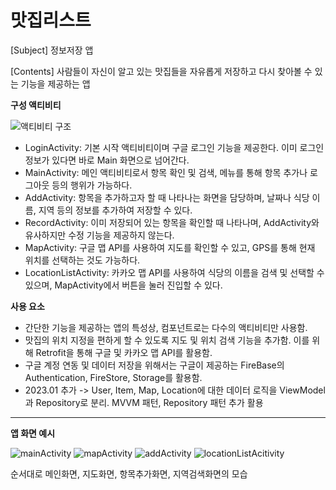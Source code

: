 # 맛집리스트
 
[Subject] 정보저장 앱

[Contents] 사람들이 자신이 알고 있는 맛집들을 자유롭게 저장하고 다시 찾아볼 수 있는 기능을 제공하는 앱

**구성 액티비티**

![액티비티 구조](https://user-images.githubusercontent.com/70795841/213671439-c58c5c70-569e-4cf2-afb2-6b5e52a65fea.PNG)

* LoginActivity: 기본 시작 액티비티이며 구글 로그인 기능을 제공한다. 이미 로그인 정보가 있다면 바로 Main 화면으로 넘어간다.
* MainActivity: 메인 액티비티로서 항목 확인 및 검색, 메뉴를 통해 항목 추가나 로그아웃 등의 행위가 가능하다.
* AddActivity: 항목을 추가하고자 할 때 나타나는 화면을 담당하며, 날짜나 식당 이름, 지역 등의 정보를 추가하여 저장할 수 있다.
* RecordActivity: 이미 저장되어 있는 항목을 확인할 때 나타나며, AddActivity와 유사하지만 수정 기능을 제공하지 않는다.
* MapActivity: 구글 맵 API를 사용하여 지도를 확인할 수 있고, GPS를 통해 현재 위치를 선택하는 것도 가능하다.
* LocationListActivity: 카카오 맵 API를 사용하여 식당의 이름을 검색 및 선택할 수 있으며, MapActivity에서 버튼을 눌러 진입할 수 있다.

**사용 요소**
* 간단한 기능을 제공하는 앱의 특성상, 컴포넌트로는 다수의 액티비티만 사용함.
* 맛집의 위치 지정을 편하게 할 수 있도록 지도 및 위치 검색 기능을 추가함. 이를 위해 Retrofit을 통해 구글 및 카카오 맵 API를 활용함.
* 구글 계정 연동 및 데이터 저장을 위해서는 구글이 제공하는 FireBase의 Authentication, FireStore, Storage를 활용함.
* 2023.01 추가 -> User, Item, Map, Location에 대한 데이터 로직을 ViewModel과 Repository로 분리.
				 MVVM 패턴, Repository 패턴 추가 활용

----------------------------------------------

**앱 화면 예시**

![mainActivity](https://user-images.githubusercontent.com/70795841/193832432-3fce3a07-5e92-4f25-84e4-536e468fffda.jpg)
![mapActivity](https://user-images.githubusercontent.com/70795841/193832437-0779f411-da09-451d-944f-4f9faeecd847.jpg)
![addActivity](https://user-images.githubusercontent.com/70795841/193832441-ec87bd04-b683-457c-bdc7-daf41035fcc0.jpg)
![locationListAcitivity](https://user-images.githubusercontent.com/70795841/193832443-9c3ee110-ec18-4abc-9b56-99a0ce76f324.jpg)

순서대로 메인화면, 지도화면, 항목추가화면, 지역검색화면의 모습